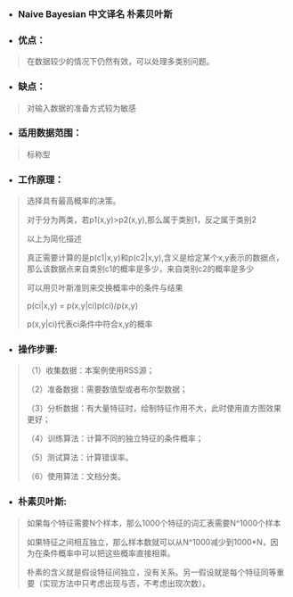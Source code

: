 * ### Naive Bayesian 中文译名 朴素贝叶斯

* ### 优点：
> 在数据较少的情况下仍然有效，可以处理多类别问题。

* ### 缺点：
> 对输入数据的准备方式较为敏感

* ### 适用数据范围：
> 标称型

* ### 工作原理：
> 选择具有最高概率的决策。
>
> 对于分为两类，若p1(x,y)>p2(x,y),那么属于类别1，反之属于类别2
>
> 以上为简化描述
>
> 真正需要计算的是p(c1|x,y)和p(c2|x,y),含义是给定某个x,y表示的数据点，那么该数据点来自类别c1的概率是多少，来自类别c2的概率是多少
>
> 可以用贝叶斯准则来交换概率中的条件与结果
>
> p(ci|x,y) = p(x,y|ci)p(ci)/p(x,y)
>
> p(x,y|ci)代表ci条件中符合x,y的概率

* ### 操作步骤:
>
>（1）收集数据：本案例使用RSS源；
>
>（2）准备数据：需要数值型或者布尔型数据；
>
>（3）分析数据：有大量特征时，绘制特征作用不大，此时使用直方图效果更好；
>
>（4）训练算法：计算不同的独立特征的条件概率；
>
>（5）测试算法：计算错误率。
>
>（6）使用算法：文档分类。

* ### 朴素贝叶斯:
> 如果每个特征需要N个样本，那么1000个特征的词汇表需要N^1000个样本
>
> 如果特征之间相互独立，那么样本数就可以从N^1000减少到1000*N，因为在条件概率中可以把这些概率直接相乘。
>
> 朴素的含义就是假设特征间独立，没有关系。另一假设就是每个特征同等重要（实现方法中只考虑出现与否，不考虑出现次数）。

